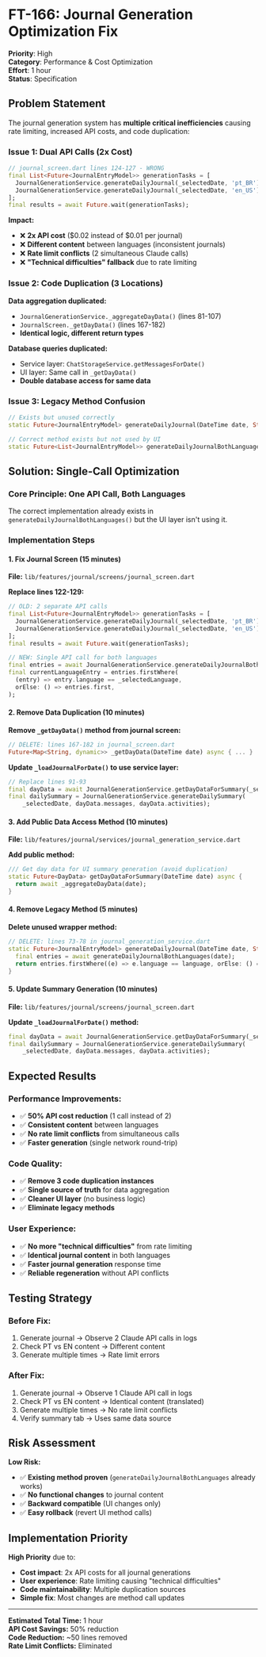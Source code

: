 # FT-166: Journal Generation Optimization Fix

**Priority**: High  
**Category**: Performance & Cost Optimization  
**Effort**: 1 hour  
**Status**: Specification  

## Problem Statement

The journal generation system has **multiple critical inefficiencies** causing rate limiting, increased API costs, and code duplication:

### **Issue 1: Dual API Calls (2x Cost)**
```dart
// journal_screen.dart lines 124-127 - WRONG
final List<Future<JournalEntryModel>> generationTasks = [
  JournalGenerationService.generateDailyJournal(_selectedDate, 'pt_BR'),  // API Call 1
  JournalGenerationService.generateDailyJournal(_selectedDate, 'en_US'),  // API Call 2
];
final results = await Future.wait(generationTasks);
```

**Impact:**
- ❌ **2x API cost** ($0.02 instead of $0.01 per journal)
- ❌ **Different content** between languages (inconsistent journals)
- ❌ **Rate limit conflicts** (2 simultaneous Claude calls)
- ❌ **"Technical difficulties" fallback** due to rate limiting

### **Issue 2: Code Duplication (3 Locations)**

**Data aggregation duplicated:**
- `JournalGenerationService._aggregateDayData()` (lines 81-107)
- `JournalScreen._getDayData()` (lines 167-182)
- **Identical logic, different return types**

**Database queries duplicated:**
- Service layer: `ChatStorageService.getMessagesForDate()`
- UI layer: Same call in `_getDayData()`
- **Double database access for same data**

### **Issue 3: Legacy Method Confusion**
```dart
// Exists but unused correctly
static Future<JournalEntryModel> generateDailyJournal(DateTime date, String language)

// Correct method exists but not used by UI
static Future<List<JournalEntryModel>> generateDailyJournalBothLanguages(DateTime date)
```

## Solution: Single-Call Optimization

### **Core Principle: One API Call, Both Languages**

The correct implementation already exists in `generateDailyJournalBothLanguages()` but the UI layer isn't using it.

### **Implementation Steps**

#### **1. Fix Journal Screen (15 minutes)**

**File:** `lib/features/journal/screens/journal_screen.dart`

**Replace lines 122-129:**
```dart
// OLD: 2 separate API calls
final List<Future<JournalEntryModel>> generationTasks = [
  JournalGenerationService.generateDailyJournal(_selectedDate, 'pt_BR'),
  JournalGenerationService.generateDailyJournal(_selectedDate, 'en_US'),
];
final results = await Future.wait(generationTasks);

// NEW: Single API call for both languages
final entries = await JournalGenerationService.generateDailyJournalBothLanguages(_selectedDate);
final currentLanguageEntry = entries.firstWhere(
  (entry) => entry.language == _selectedLanguage,
  orElse: () => entries.first,
);
```

#### **2. Remove Data Duplication (10 minutes)**

**Remove `_getDayData()` method from journal screen:**
```dart
// DELETE: lines 167-182 in journal_screen.dart
Future<Map<String, dynamic>> _getDayData(DateTime date) async { ... }
```

**Update `_loadJournalForDate()` to use service layer:**
```dart
// Replace lines 91-93
final dayData = await JournalGenerationService.getDayDataForSummary(_selectedDate);
final dailySummary = JournalGenerationService.generateDailySummary(
    _selectedDate, dayData.messages, dayData.activities);
```

#### **3. Add Public Data Access Method (10 minutes)**

**File:** `lib/features/journal/services/journal_generation_service.dart`

**Add public method:**
```dart
/// Get day data for UI summary generation (avoid duplication)
static Future<DayData> getDayDataForSummary(DateTime date) async {
  return await _aggregateDayData(date);
}
```

#### **4. Remove Legacy Method (5 minutes)**

**Delete unused wrapper method:**
```dart
// DELETE: lines 73-78 in journal_generation_service.dart
static Future<JournalEntryModel> generateDailyJournal(DateTime date, String language) async {
  final entries = await generateDailyJournalBothLanguages(date);
  return entries.firstWhere((e) => e.language == language, orElse: () => entries.first);
}
```

#### **5. Update Summary Generation (10 minutes)**

**File:** `lib/features/journal/screens/journal_screen.dart`

**Update `_loadJournalForDate()` method:**
```dart
final dayData = await JournalGenerationService.getDayDataForSummary(_selectedDate);
final dailySummary = JournalGenerationService.generateDailySummary(
    _selectedDate, dayData.messages, dayData.activities);
```

## Expected Results

### **Performance Improvements:**
- ✅ **50% API cost reduction** (1 call instead of 2)
- ✅ **Consistent content** between languages
- ✅ **No rate limit conflicts** from simultaneous calls
- ✅ **Faster generation** (single network round-trip)

### **Code Quality:**
- ✅ **Remove 3 code duplication instances**
- ✅ **Single source of truth** for data aggregation
- ✅ **Cleaner UI layer** (no business logic)
- ✅ **Eliminate legacy methods**

### **User Experience:**
- ✅ **No more "technical difficulties"** from rate limiting
- ✅ **Identical journal content** in both languages
- ✅ **Faster journal generation** response time
- ✅ **Reliable regeneration** without API conflicts

## Testing Strategy

### **Before Fix:**
1. Generate journal → Observe 2 Claude API calls in logs
2. Check PT vs EN content → Different content
3. Generate multiple times → Rate limit errors

### **After Fix:**
1. Generate journal → Observe 1 Claude API call in logs
2. Check PT vs EN content → Identical content (translated)
3. Generate multiple times → No rate limit conflicts
4. Verify summary tab → Uses same data source

## Risk Assessment

**Low Risk:**
- ✅ **Existing method proven** (`generateDailyJournalBothLanguages` already works)
- ✅ **No functional changes** to journal content
- ✅ **Backward compatible** (UI changes only)
- ✅ **Easy rollback** (revert UI method calls)

## Implementation Priority

**High Priority** due to:
- **Cost impact**: 2x API costs for all journal generations
- **User experience**: Rate limiting causing "technical difficulties"
- **Code maintainability**: Multiple duplication sources
- **Simple fix**: Most changes are method call updates

---

**Estimated Total Time:** 1 hour  
**API Cost Savings:** 50% reduction  
**Code Reduction:** ~50 lines removed  
**Rate Limit Conflicts:** Eliminated
